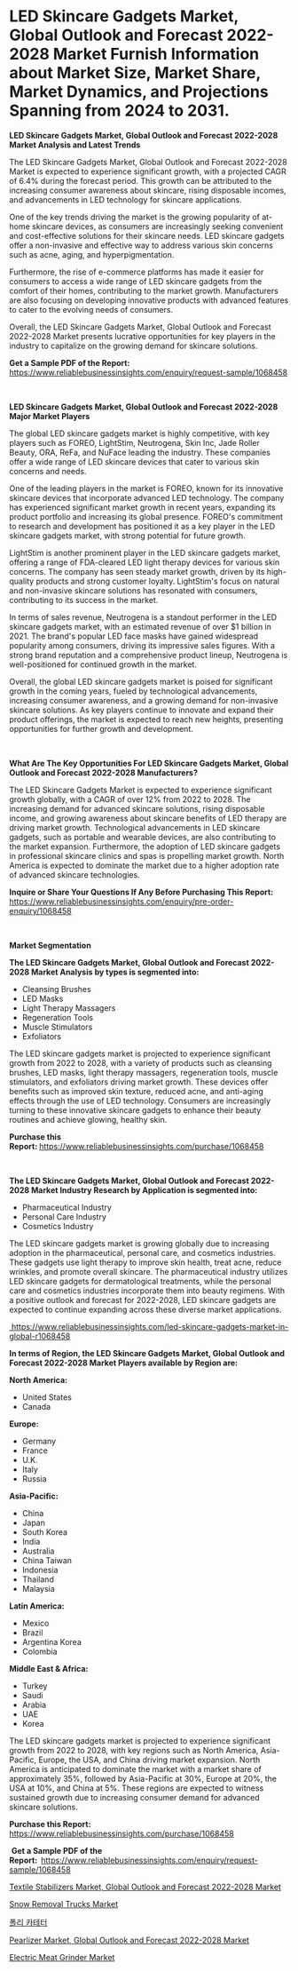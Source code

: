 <p><h1>LED Skincare Gadgets Market, Global Outlook and Forecast 2022-2028 Market Furnish Information about Market Size, Market Share, Market Dynamics, and Projections Spanning from 2024 to 2031.</h1></p><p><strong>LED Skincare Gadgets Market, Global Outlook and Forecast 2022-2028 Market Analysis and Latest Trends</strong></p>
<p><p>The LED Skincare Gadgets Market, Global Outlook and Forecast 2022-2028 Market is expected to experience significant growth, with a projected CAGR of 6.4% during the forecast period. This growth can be attributed to the increasing consumer awareness about skincare, rising disposable incomes, and advancements in LED technology for skincare applications.</p><p>One of the key trends driving the market is the growing popularity of at-home skincare devices, as consumers are increasingly seeking convenient and cost-effective solutions for their skincare needs. LED skincare gadgets offer a non-invasive and effective way to address various skin concerns such as acne, aging, and hyperpigmentation.</p><p>Furthermore, the rise of e-commerce platforms has made it easier for consumers to access a wide range of LED skincare gadgets from the comfort of their homes, contributing to the market growth. Manufacturers are also focusing on developing innovative products with advanced features to cater to the evolving needs of consumers.</p><p>Overall, the LED Skincare Gadgets Market, Global Outlook and Forecast 2022-2028 Market presents lucrative opportunities for key players in the industry to capitalize on the growing demand for skincare solutions.</p></p>
<p><strong>Get a Sample PDF of the Report:&nbsp;</strong> <a href="https://www.reliablebusinessinsights.com/enquiry/request-sample/1068458">https://www.reliablebusinessinsights.com/enquiry/request-sample/1068458</a></p>
<p>&nbsp;</p>
<p><strong>LED Skincare Gadgets Market, Global Outlook and Forecast 2022-2028 Major Market Players</strong></p>
<p><p>The global LED skincare gadgets market is highly competitive, with key players such as FOREO, LightStim, Neutrogena, Skin Inc, Jade Roller Beauty, ORA, ReFa, and NuFace leading the industry. These companies offer a wide range of LED skincare devices that cater to various skin concerns and needs.</p><p>One of the leading players in the market is FOREO, known for its innovative skincare devices that incorporate advanced LED technology. The company has experienced significant market growth in recent years, expanding its product portfolio and increasing its global presence. FOREO's commitment to research and development has positioned it as a key player in the LED skincare gadgets market, with strong potential for future growth.</p><p>LightStim is another prominent player in the LED skincare gadgets market, offering a range of FDA-cleared LED light therapy devices for various skin concerns. The company has seen steady market growth, driven by its high-quality products and strong customer loyalty. LightStim's focus on natural and non-invasive skincare solutions has resonated with consumers, contributing to its success in the market.</p><p>In terms of sales revenue, Neutrogena is a standout performer in the LED skincare gadgets market, with an estimated revenue of over $1 billion in 2021. The brand's popular LED face masks have gained widespread popularity among consumers, driving its impressive sales figures. With a strong brand reputation and a comprehensive product lineup, Neutrogena is well-positioned for continued growth in the market.</p><p>Overall, the global LED skincare gadgets market is poised for significant growth in the coming years, fueled by technological advancements, increasing consumer awareness, and a growing demand for non-invasive skincare solutions. As key players continue to innovate and expand their product offerings, the market is expected to reach new heights, presenting opportunities for further growth and development.</p></p>
<p>&nbsp;</p>
<p><strong>What Are The Key Opportunities For LED Skincare Gadgets Market, Global Outlook and Forecast 2022-2028 Manufacturers?</strong></p>
<p><p>The LED Skincare Gadgets Market is expected to experience significant growth globally, with a CAGR of over 12% from 2022 to 2028. The increasing demand for advanced skincare solutions, rising disposable income, and growing awareness about skincare benefits of LED therapy are driving market growth. Technological advancements in LED skincare gadgets, such as portable and wearable devices, are also contributing to the market expansion. Furthermore, the adoption of LED skincare gadgets in professional skincare clinics and spas is propelling market growth. North America is expected to dominate the market due to a higher adoption rate of advanced skincare technologies.</p></p>
<p><strong>Inquire or Share Your Questions If Any Before Purchasing This Report:</strong> <a href="https://www.reliablebusinessinsights.com/enquiry/pre-order-enquiry/1068458">https://www.reliablebusinessinsights.com/enquiry/pre-order-enquiry/1068458</a></p>
<p>&nbsp;</p>
<p><strong>Market Segmentation</strong></p>
<p><strong>The LED Skincare Gadgets Market, Global Outlook and Forecast 2022-2028 Market Analysis by types is segmented into:</strong></p>
<p><ul><li>Cleansing Brushes</li><li>LED Masks</li><li>Light Therapy Massagers</li><li>Regeneration Tools</li><li>Muscle Stimulators</li><li>Exfoliators</li></ul></p>
<p><p>The LED skincare gadgets market is projected to experience significant growth from 2022 to 2028, with a variety of products such as cleansing brushes, LED masks, light therapy massagers, regeneration tools, muscle stimulators, and exfoliators driving market growth. These devices offer benefits such as improved skin texture, reduced acne, and anti-aging effects through the use of LED technology. Consumers are increasingly turning to these innovative skincare gadgets to enhance their beauty routines and achieve glowing, healthy skin.</p></p>
<p><strong>Purchase this Report:&nbsp;</strong><a href="https://www.reliablebusinessinsights.com/purchase/1068458">https://www.reliablebusinessinsights.com/purchase/1068458</a></p>
<p>&nbsp;</p>
<p><strong>The LED Skincare Gadgets Market, Global Outlook and Forecast 2022-2028 Market Industry Research by Application is segmented into:</strong></p>
<p><ul><li>Pharmaceutical Industry</li><li>Personal Care Industry</li><li>Cosmetics Industry</li></ul></p>
<p><p>The LED skincare gadgets market is growing globally due to increasing adoption in the pharmaceutical, personal care, and cosmetics industries. These gadgets use light therapy to improve skin health, treat acne, reduce wrinkles, and promote overall skincare. The pharmaceutical industry utilizes LED skincare gadgets for dermatological treatments, while the personal care and cosmetics industries incorporate them into beauty regimens. With a positive outlook and forecast for 2022-2028, LED skincare gadgets are expected to continue expanding across these diverse market applications.</p></p>
<p><a href="https://www.reliablebusinessinsights.com/led-skincare-gadgets-market-in-global-r1068458">&nbsp;https://www.reliablebusinessinsights.com/led-skincare-gadgets-market-in-global-r1068458</a></p>
<p><strong>In terms of Region, the LED Skincare Gadgets Market, Global Outlook and Forecast 2022-2028 Market Players available by Region are:</strong></p>
<p>
    <p> <strong> North America: </strong>
        <ul>
            <li>United States</li>
            <li>Canada</li>
        </ul>
        </p> 
    <p> <strong> Europe: </strong>
        <ul>
            <li>Germany</li>
            <li>France</li>
            <li>U.K.</li>
            <li>Italy</li>
            <li>Russia</li>
        </ul>
        </p> 
    <p> <strong> Asia-Pacific: </strong>
        <ul>
            <li>China</li>
            <li>Japan</li>
            <li>South Korea</li>
            <li>India</li>
            <li>Australia</li>
            <li>China Taiwan</li>
            <li>Indonesia</li>
            <li>Thailand</li>
            <li>Malaysia</li>
        </ul>
        </p> 
    <p> <strong> Latin America: </strong>
        <ul>
            <li>Mexico</li>
            <li>Brazil</li>
            <li>Argentina Korea</li>
            <li>Colombia</li>
        </ul>
        </p> 
    <p> <strong> Middle East & Africa: </strong>
        <ul>
            <li>Turkey</li>
            <li>Saudi</li>
            <li>Arabia</li>
            <li>UAE</li>
            <li>Korea</li>
        </ul>
    </p>
    </p>
<p><p>The LED skincare gadgets market is projected to experience significant growth from 2022 to 2028, with key regions such as North America, Asia-Pacific, Europe, the USA, and China driving market expansion. North America is anticipated to dominate the market with a market share of approximately 35%, followed by Asia-Pacific at 30%, Europe at 20%, the USA at 10%, and China at 5%. These regions are expected to witness sustained growth due to increasing consumer demand for advanced skincare solutions.</p></p>
<p><strong>Purchase this Report: </strong><a href="https://www.reliablebusinessinsights.com/purchase/1068458">https://www.reliablebusinessinsights.com/purchase/1068458</a></p>
<p>&nbsp;<strong>Get a Sample PDF of the Report:&nbsp;&nbsp;</strong><a href="https://www.reliablebusinessinsights.com/enquiry/request-sample/1068458">https://www.reliablebusinessinsights.com/enquiry/request-sample/1068458</a></p>
<p><strong></strong></p>
<p><p><a href="https://github.com/Sinjinluong3e0awx2m195k76/Market-Research-Report-List-2/blob/main/textile-stabilizers-market-global-outlook-and-forecast-2022-2028-market.md">Textile Stabilizers Market, Global Outlook and Forecast 2022-2028 Market</a></p><p><a href="https://www.linkedin.com/pulse/snow-removal-trucks-market-share-evolution-growth-trends-2024--j3iec">Snow Removal Trucks Market</a></p><p><a href="https://github.com/EthaWolf/Market-Research-Report-List-1/blob/main/274856178967.md">폴리 카테터</a></p><p><a href="https://github.com/HarmonyBogan1944/Market-Research-Report-List-1/blob/main/pearlizer-market-global-outlook-and-forecast-2022-2028-market.md">Pearlizer Market, Global Outlook and Forecast 2022-2028 Market</a></p><p><a href="https://www.linkedin.com/pulse/electric-meat-grinder-market-research-report-its-history-forecast-9rvhc">Electric Meat Grinder Market</a></p></p>